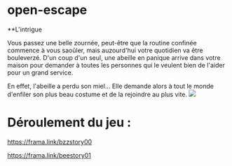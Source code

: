 # open-escape

**L'intrigue

Vous passez une belle zournée, peut-être que la routine confinée commence à vous saoûler, mais auzourd'hui votre quotidien va être bouleverzé.
D'un coup d'un seul, une abeille en panique arrive dans votre maison pour demander à toutes les personnes qui le veulent bien de l'aider pour un grand service.

En effet, l'abeille a perdu son miel... Elle demande alors à tout le monde d'enfiler son plus beau costume et de la rejoindre au plus vite. 
![](./img/image02.png)


# Déroulement du jeu :

https://frama.link/bzzstory00

https://frama.link/beestory01

